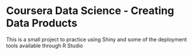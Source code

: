 Coursera Data Science - Creating Data Products
===

This is a small project to practice using Shiny and some of the deployment tools available through R Studio
